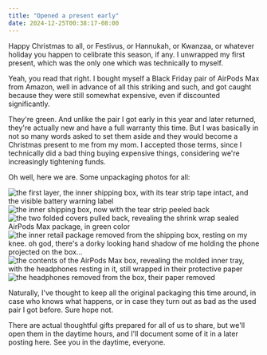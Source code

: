 ```yaml
---
title: "Opened a present early"
date: 2024-12-25T00:38:17-08:00
---
```


Happy Christmas to all, or Festivus, or Hannukah, or Kwanzaa, or whatever holiday you happen to celibrate this season, if any. I unwrapped my first present, which was the only one which was technically to myself.

<!-- more -->

Yeah, you read that right. I bought myself a Black Friday pair of AirPods Max from Amazon, well in advance of all this striking and such, and got caught because they were still somewhat expensive, even if discounted significantly.

They're green. And unlike the pair I got early in this year and later returned, they're actually new and have a full warranty this time. But I was basically in not so many words asked to set them aside and they would become a Christmas present to me from my mom. I accepted those terms, since I technically did a bad thing buying expensive things, considering we're increasingly tightening funds.

Oh well, here we are. Some unpackaging photos for all:

<img class="rounded" src="https://f.losno.co/i/airpodsmax.0.jpg" alt="the first layer, the inner shipping box, with its tear strip tape intact, and the visible battery warning label">

<img class="rounded" src="https://f.losno.co/i/airpodsmax.1.jpg" alt="the inner shipping box, now with the tear strip peeled back">

<img class="rounded" src="https://f.losno.co/i/airpodsmax.2.jpg" alt="the two folded covers pulled back, revealing the shrink wrap sealed AirPods Max package, in green color">

<img class="rounded" src="https://f.losno.co/i/airpodsmax.3.jpg" alt="the inner retail package removed from the shipping box, resting on my knee. oh god, there's a dorky looking hand shadow of me holding the phone projected on the box...">

<img class="rounded" src="https://f.losno.co/i/airpodsmax.4.jpg" alt="the contents of the AirPods Max box, revealing the molded inner tray, with the headphones resting in it, still wrapped in their protective paper">

<img class="rounded" src="https://f.losno.co/i/airpodsmax.5.jpg" alt="the headphones removed from the box, their paper removed">


Naturally, I've thought to keep all the original packaging this time around, in case who knows what happens, or in case they turn out as bad as the used pair I got before. Sure hope not.

There are actual thoughtful gifts prepared for all of us to share, but we'll open them in the daytime hours, and I'll document some of it in a later posting here. See you in the daytime, everyone.